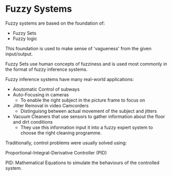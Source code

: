 # Fuzzy Systems 

Fuzzy systems are based on the foundation of:

- Fuzzy Sets 
- Fuzzy logic 

This foundation is used to make sense of 'vagueness' from the given input/output. 

Fuzzy Sets use human concepts of fuzziness and is used most commonly in the format of fuzzy inference systems. 

Fuzzy inference systems have many real-world applications: 

- Aoutomatic Control of subways 
- Auto-Focusing in cameras
  - To enable the right subject in the picture frame to focus on 
- Jitter Removal in video Camcorders
  - Distinguisng between actual movement of the subject and jitters 
- Vacuum Cleaners that use sensors to gather information about the floor and dirt conditions
  - They use this information input it into a fuzzy expert system to choose the right cleaning programme. 

Traditionally, control problems were usually solved using:

Proportional-Integral-Derivative Controller (PID)

PID: Mathematical Equations to simulate the behaviours of the controlled system. 

